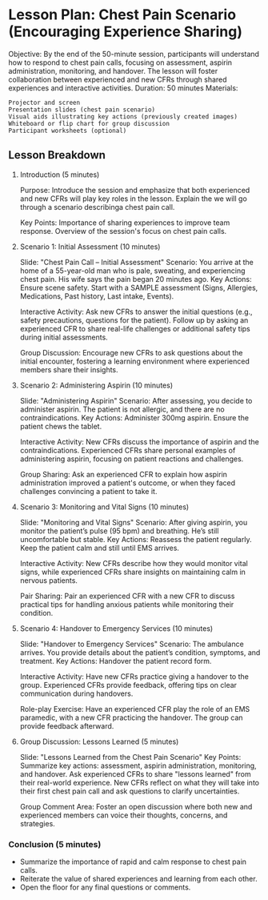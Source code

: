# Lesson Plan: Chest Pain Scenario (Encouraging Experience Sharing)

Objective:
By the end of the 50-minute session, participants will understand how to respond to chest pain calls, focusing on assessment, aspirin administration, monitoring, and handover. The lesson will foster collaboration between experienced and new CFRs through shared experiences and interactive activities.
Duration: 50 minutes
Materials:

    Projector and screen
    Presentation slides (chest pain scenario)
    Visual aids illustrating key actions (previously created images)
    Whiteboard or flip chart for group discussion
    Participant worksheets (optional)

## Lesson Breakdown
 1. Introduction (5 minutes)

    Purpose: Introduce the session and emphasize that both experienced and new CFRs will play key roles in the lesson. Explain the we will go through a scenario describinga chest pain call.

    Key Points:
        Importance of sharing experiences to improve team response.
        Overview of the session's focus on chest pain calls.

2. Scenario 1: Initial Assessment (10 minutes)

    Slide: "Chest Pain Call – Initial Assessment"
        Scenario: You arrive at the home of a 55-year-old man who is pale, sweating, and experiencing chest pain. His wife says the pain began 20 minutes ago.
        Key Actions:
            Ensure scene safety.
            Start with a SAMPLE assessment (Signs, Allergies, Medications, Past history, Last intake, Events).

    Interactive Activity:
        Ask new CFRs to answer the initial questions (e.g., safety precautions, questions for the patient).
        Follow up by asking an experienced CFR to share real-life challenges or additional safety tips during initial assessments.

    Group Discussion:
        Encourage new CFRs to ask questions about the initial encounter, fostering a learning environment where experienced members share their insights.

3. Scenario 2: Administering Aspirin (10 minutes)

    Slide: "Administering Aspirin"
        Scenario: After assessing, you decide to administer aspirin. The patient is not allergic, and there are no contraindications.
        Key Actions:
            Administer 300mg aspirin.
            Ensure the patient chews the tablet.

    Interactive Activity:
        New CFRs discuss the importance of aspirin and the contraindications.
        Experienced CFRs share personal examples of administering aspirin, focusing on patient reactions and challenges.

    Group Sharing:
        Ask an experienced CFR to explain how aspirin administration improved a patient's outcome, or when they faced challenges convincing a patient to take it.

4. Scenario 3: Monitoring and Vital Signs (10 minutes)

    Slide: "Monitoring and Vital Signs"
        Scenario: After giving aspirin, you monitor the patient’s pulse (95 bpm) and breathing. He’s still uncomfortable but stable.
        Key Actions:
            Reassess the patient regularly.
            Keep the patient calm and still until EMS arrives.

    Interactive Activity:
        New CFRs describe how they would monitor vital signs, while experienced CFRs share insights on maintaining calm in nervous patients.

    Pair Sharing:
        Pair an experienced CFR with a new CFR to discuss practical tips for handling anxious patients while monitoring their condition.

5. Scenario 4: Handover to Emergency Services (10 minutes)

    Slide: "Handover to Emergency Services"
        Scenario: The ambulance arrives. You provide details about the patient’s condition, symptoms, and treatment.
        Key Actions:
            Handover the patient record form.

    Interactive Activity:
        Have new CFRs practice giving a handover to the group.
        Experienced CFRs provide feedback, offering tips on clear communication during handovers.

    Role-play Exercise:
        Have an experienced CFR play the role of an EMS paramedic, with a new CFR practicing the handover. The group can provide feedback afterward.

6. Group Discussion: Lessons Learned (5 minutes)

    Slide: "Lessons Learned from the Chest Pain Scenario"
        Key Points: Summarize key actions: assessment, aspirin administration, monitoring, and handover.
        Ask experienced CFRs to share "lessons learned" from their real-world experience.
        New CFRs reflect on what they will take into their first chest pain call and ask questions to clarify uncertainties.

    Group Comment Area:
        Foster an open discussion where both new and experienced members can voice their thoughts, concerns, and strategies.

### Conclusion (5 minutes)

  - Summarize the importance of rapid and calm response to chest pain calls.
  - Reiterate the value of shared experiences and learning from each other.
  - Open the floor for any final questions or comments.

